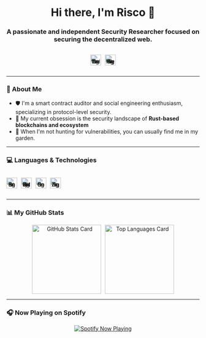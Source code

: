 <div align="center">

# Hi there, I'm Risco 👋

### A passionate and independent Security Researcher focused on securing the decentralized web.
<p align="center" style="display:inline-flex; gap:10px; align-items:center; line-height:0;">
  <a href="https://twitter.com/Hecok_" target="_blank" rel="noopener noreferrer" aria-label="Twitter Profile" style="text-decoration: none;">
    <img src="https://img.shields.io/badge/Twitter-303030?style=for-the-badge&logo=twitter&logoColor=white" alt="Twitter Badge" height="28" border="0" style="display:block;"/>
  </a>
  <a href="https://www.vigilseek.com/user/hecok" target="_blank" rel="noopener noreferrer" aria-label="Vigilseek Profile" style="text-decoration: none;">
    <img src="https://img.shields.io/badge/Vigilseek-303030?style=for-the-badge&logo=vimeo&logoColor=white" alt="Vigilseek Badge" height="28" border="0" style="display:block;"/>
  </a>
</p>

</div>

---

### 🔭 About Me

- 🛡️ I'm a smart contract auditor and social engineering enthusiasm, specializing in protocol-level security.
- 🦀 My current obsession is the security landscape of **Rust-based blockchains and ecosystem**
- 🌱 When I'm not hunting for vulnerabilities, you can usually find me in my garden.

---

### 💻 Languages & Technologies

<p align="center" style="display:inline-flex; gap:10px; align-items:center; line-height:0;">
  <a href="https://www.rust-lang.org/" target="_blank" rel="noopener noreferrer" aria-label="Rust" style="text-decoration: none;">
    <img src="https://img.shields.io/badge/Rust-E05D44?style=for-the-badge&logo=rust&logoColor=white" alt="Rust Badge" height="28" border="0" style="display:block;"/>
  </a>
  <a href="https://soliditylang.org/" target="_blank" rel="noopener noreferrer" aria-label="Solidity" style="text-decoration: none;">
    <img src="https://img.shields.io/badge/Solidity-363636?style=for-the-badge&logo=solidity&logoColor=white" alt="Solidity Badge" height="28" border="0" style="display:block;"/>
  </a>
  <a href="https://go.dev/" target="_blank" rel="noopener noreferrer" aria-label="Go" style="text-decoration: none;">
    <img src="https://img.shields.io/badge/Go-00ADD8?style=for-the-badge&logo=go&logoColor=white" alt="Go Badge" height="28" border="0" style="display:block;"/>
  </a>
  <a href="https://ziglang.org/" target="_blank" rel="noopener noreferrer" aria-label="Zig" style="text-decoration: none;">
    <img src="https://img.shields.io/badge/Zig-F7A41D?style=for-the-badge&logo=zig&logoColor=white" alt="Zig Badge" height="28" border="0" style="display:block;"/>
  </a>
</p>

---

### 📊 My GitHub Stats

<div align="center">
  <div style="display:flex; gap:10px; justify-content:center; align-items:stretch; flex-wrap:wrap;">
    <img src="https://github-readme-stats.vercel.app/api?username=R1sco&show_icons=true&theme=tokyonight&rank_icon=github&include_all_commits=true&count_private=true&hide_border=true&line_height=28&bg_color=00000000" alt="GitHub Stats Card" height="180" loading="lazy" border="0" />
    <img src="https://github-readme-stats.vercel.app/api/top-langs/?username=R1sco&layout=compact&theme=tokyonight&hide_border=true&card_width=420&bg_color=00000000" alt="Top Languages Card" height="180" loading="lazy" border="0" />
  </div>
</div>

---

### 🎧 Now Playing on Spotify

<p align="center">
  <a href="https://open.spotify.com/user/21mebihb4qldwhl4lwpgmxj4q" target="_blank" rel="noopener noreferrer" aria-label="Spotify Profile">
    <img src="https://spotify-github-profile.kittinanx.com/api/view?uid=21mebihb4qldwhl4lwpgmxj4q&cover_image=true&theme=natemoo-re&show_offline=false&background_color=121212&interchange=false&bar_color=53b14f&bar_color_cover=false" alt="Spotify Now Playing" loading="lazy" border="0" />
  </a>
</p>
